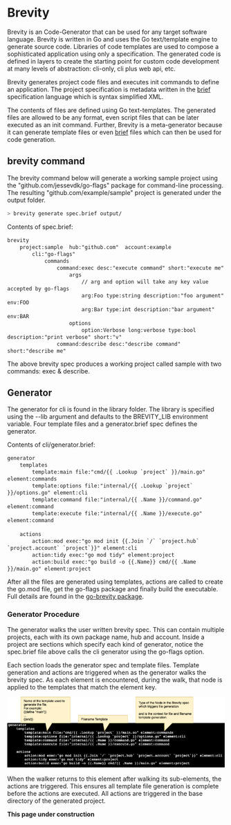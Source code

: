 # Brevity

Brevity is an Code-Generator that can be used for any target software language.  Brevity is written in Go and uses the Go text/template engine to generate source code.  Libraries of code templates are used to compose a sophisticated application using only a specification.  The generated code is defined in layers to create the starting point for custom code development at many levels of abstraction: cli-only, cli plus web api, etc.

Brevity generates project code files and executes init commands to define an application.  The project specification is metadata written in the [brief](https://github.com/robbyriverside/brief) specification language which is syntax simplified XML.

The contents of files are defined using Go text-templates.  The generated files are allowed to be any format, even script files that can be later executed as an init command.  Further, Brevity is a meta-generator because it can generate template files or even [brief](https://github.com/robbyriverside/brief) files which can then be used for code generation.

## brevity command

The brevity command below will generate a working sample project using the "github.com/jessevdk/go-flags" package for command-line processing. The resulting "github.com/example/sample" project is generated under the output folder.

```bash
> brevity generate spec.brief output/
```

Contents of spec.brief:

```brief
brevity 
    project:sample  hub:"github.com"  account:example
        cli:"go-flags"
            commands
                command:exec desc:"execute command" short:"execute me"
                    args
                        // arg and option will take any key value accepted by go-flags
                        arg:Foo type:string description:"foo argument" env:FOO
                        arg:Bar type:int description:"bar argument" env:BAR
                    options
                        option:Verbose long:verbose type:bool description:"print verbose" short:"v"
                command:describe desc:"describe command" short:"describe me"
```

The above brevity spec produces a working project called sample with two commands: exec & describe.

## Generator

The generator for cli is found in the library folder.  The library is specified using the --lib argument and defaults to the BREVITY_LIB environment variable.  Four template files and a generator.brief spec defines the generator.

Contents of cli/generator.brief:

```brief
generator
    templates
        template:main file:"cmd/{{ .Lookup `project` }}/main.go" element:commands
        template:options file:"internal/{{ .Lookup `project` }}/options.go" element:cli
        template:command file:"internal/{{ .Name }}/command.go" element:command
        template:execute file:"internal/{{ .Name }}/execute.go" element:command

    actions
        action:mod exec:"go mod init {{.Join `/` `project.hub` `project.account` `project`}}" element:cli
        action:tidy exec:"go mod tidy" element:project
        action:build exec:"go build -o {{.Name}} cmd/{{ .Name }}/main.go" element:project
```

After all the files are generated using templates, actions are called to create the go.mod file, get the go-flags package and finally build the executable.  Full details are found in the [go-brevity package](https://github.com/robbyriverside/go-brevity).

### Generator Procedure

The generator walks the user written brevity spec.  This can contain multiple projects, each with its own package name, hub and account.  Inside a project are sections which specify each kind of generator, notice the spec.brief file above calls the cli generator using the go-flags option.

Each section loads the generator spec and template files.  Template generation and actions are triggered when as the generator walks the brevity spec.  As each element is encountered, during the walk, that node is applied to the templates that match the element key.  

![Brief Generator Syntax](images/BrevitySpec.png)

When the walker returns to this element after walking its sub-elements, the actions are triggered.  This ensures all template file generation is complete before the actions are executed.  All actions are triggered in the base directory of the generated project.

__This page under construction__
